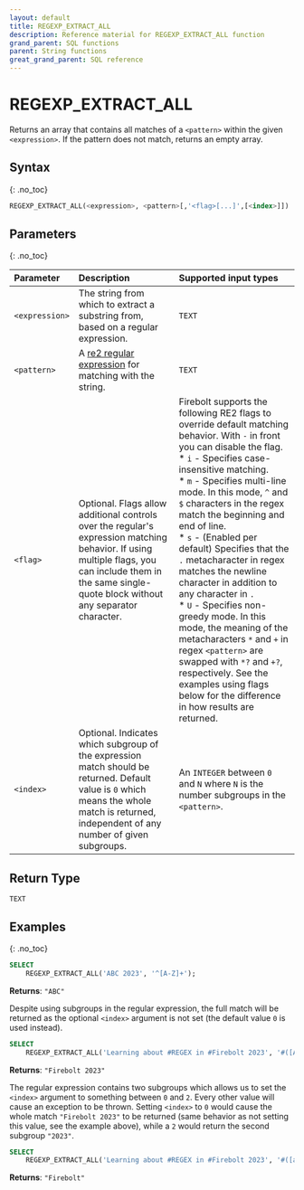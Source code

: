 ```yaml
---
layout: default
title: REGEXP_EXTRACT_ALL
description: Reference material for REGEXP_EXTRACT_ALL function
grand_parent: SQL functions
parent: String functions
great_grand_parent: SQL reference
---
```


# REGEXP_EXTRACT_ALL
 
Returns an array that contains all matches of a `<pattern>` within the given `<expression>`. 
If the pattern does not match, returns an empty array.

## Syntax
{: .no_toc}

```sql
REGEXP_EXTRACT_ALL(<expression>, <pattern>[,'<flag>[...]',[<index>]])
```
## Parameters 
{: .no_toc}

| Parameter   | Description |Supported input types |
| :----------- | :----------------------------------------- | :---------------------|
| `<expression>`  | The string from which to extract a substring from, based on a regular expression. | `TEXT` |
| `<pattern>` | A [re2 regular expression](https://github.com/google/re2/wiki/Syntax) for matching with the string. | `TEXT` | 
| `<flag>` | Optional. Flags allow additional controls over the regular's expression matching behavior. If using multiple flags, you can include them in the same single-quote block without any separator character. | Firebolt supports the following RE2 flags to override default matching behavior. With `-` in front you can disable the flag.<br>* `i` - Specifies case-insensitive matching.<br>* `m` - Specifies multi-line mode. In this mode, `^` and `$` characters in the regex match the beginning and end of line.<br>* `s` - (Enabled per default) Specifies that the `.` metacharacter in regex matches the newline character in addition to any character in `.`<br>* `U` - Specifies non-greedy mode. In this mode, the meaning of the metacharacters `*` and `+` in regex `<pattern>` are swapped with `*?` and `+?`, respectively. See the examples using flags below for the difference in how results are returned. |
| `<index>`| Optional. Indicates which subgroup of the expression match should be returned. Default value is `0` which means the whole match is returned, independent of any number of given subgroups. | An `INTEGER` between `0` and `N` where `N` is the number subgroups in the `<pattern>`.|

## Return Type
`TEXT`

## Examples
{: .no_toc}

```sql
SELECT
	REGEXP_EXTRACT_ALL('ABC 2023', '^[A-Z]+');
```
**Returns**: `"ABC"`

Despite using subgroups in the regular expression, the full match will be returned as the optional `<index>` argument is not set (the default value `0` is used instead).

```sql
SELECT
	REGEXP_EXTRACT_ALL('Learning about #REGEX in #Firebolt 2023', '#([A-Za-z]+) (\\d+)');
```
**Returns**: `"Firebolt 2023"`

The regular expression contains two subgroups which allows us to set the `<index>` argument to something between `0` and `2`. Every other value will cause an exception to be thrown. Setting `<index>` to `0` would cause the whole match `"Firebolt 2023"` to be returned (same behavior as not setting this value, see the example above), while a `2` would return the second subgroup `"2023"`.

```sql
SELECT
	REGEXP_EXTRACT_ALL('Learning about #REGEX in #Firebolt 2023', '#([a-z]+) (\\d+), 'i', '1');
```
**Returns**: `"Firebolt"`
